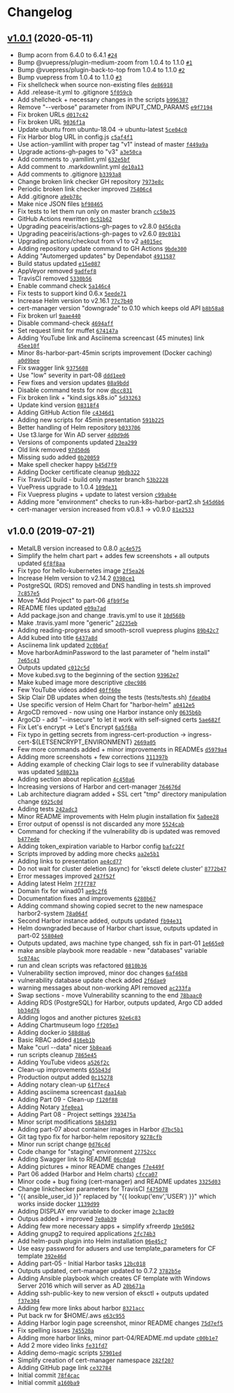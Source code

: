 # Changelog

## [v1.0.1](https://github.com/ruzickap/k8s-harbor/compare/v1.0.0...v1.0.1) (2020-05-11)

- Bump acorn from 6.4.0 to 6.4.1 [`#24`](https://github.com/ruzickap/k8s-harbor/pull/24)
- Bump @vuepress/plugin-medium-zoom from 1.0.4 to 1.1.0 [`#1`](https://github.com/ruzickap/k8s-harbor/pull/1)
- Bump @vuepress/plugin-back-to-top from 1.0.4 to 1.1.0 [`#2`](https://github.com/ruzickap/k8s-harbor/pull/2)
- Bump vuepress from 1.0.4 to 1.1.0 [`#3`](https://github.com/ruzickap/k8s-harbor/pull/3)
- Fix shellcheck when source non-existing files [`de86918`](https://github.com/ruzickap/k8s-harbor/commit/de86918e0a2fea783e9d47fff87b066914226355)
- Add .release-it.yml to .gitignore [`5f059cb`](https://github.com/ruzickap/k8s-harbor/commit/5f059cb1066161535c0f80c54d8d0cdefbaed734)
- Add shellcheck + necessary changes in the scripts [`b996387`](https://github.com/ruzickap/k8s-harbor/commit/b996387d37c71ff11e7ede5660f4962ff92191ea)
- Remove "--verbose" parameter from INPUT_CMD_PARAMS [`e9f7194`](https://github.com/ruzickap/k8s-harbor/commit/e9f71946c8d66f168ec489937987ed6a9a154094)
- Fix broken URLs [`d017c42`](https://github.com/ruzickap/k8s-harbor/commit/d017c42b34c978f975a2b253740d4c17ec3dbb47)
- Fix broken URL [`9036f1a`](https://github.com/ruzickap/k8s-harbor/commit/9036f1aa425079729eb3f9ff4c7a0c2599321531)
- Update ubuntu from ubuntu-18.04 -&gt; ubuntu-latest [`5ce04c0`](https://github.com/ruzickap/k8s-harbor/commit/5ce04c0a24fdd9b8ea2ad7f679c2c6d6987653e7)
- Fix Harbor blog URL in config.js [`c5af4f1`](https://github.com/ruzickap/k8s-harbor/commit/c5af4f15f9bd042f531a66c38023f0146ea44f40)
- Use action-yamllint with proper tag "v1" instead of master [`f449a9a`](https://github.com/ruzickap/k8s-harbor/commit/f449a9a6f4ed970e08d6546791fea7f6ef78cfc7)
- Upgrade actions-gh-pages to "v3" [`a3e50ca`](https://github.com/ruzickap/k8s-harbor/commit/a3e50ca1d7aa8429d16297fe159a476b68df261f)
- Add comments to .yamllint.yml [`632e5bf`](https://github.com/ruzickap/k8s-harbor/commit/632e5bf054a1f08770f36d9032d4737ee44f7500)
- Add comment to .markdownlint.yml [`de10a13`](https://github.com/ruzickap/k8s-harbor/commit/de10a1341c0c66b301f8ca1a55a9f3ef27101bee)
- Add comments to .gitignore [`b3393a8`](https://github.com/ruzickap/k8s-harbor/commit/b3393a80726ae7f0da3005e8ff4b1d0a2b9604ce)
- Change broken link checker GH repository [`7973e8c`](https://github.com/ruzickap/k8s-harbor/commit/7973e8c2df395999e38271ba863e307a5da07f49)
- Periodic broken link checker improved [`75406c4`](https://github.com/ruzickap/k8s-harbor/commit/75406c4500fdc6602b6c6ea3db339719ce5220cd)
- Add .gitignore [`a9eb78c`](https://github.com/ruzickap/k8s-harbor/commit/a9eb78c68b79fea7c2c854c4273bdd4045ac64f5)
- Make nice JSON files [`bf98465`](https://github.com/ruzickap/k8s-harbor/commit/bf98465c8736e069d5e608b6425f27cff637aabe)
- Fix tests to let them run only on master branch [`cc50e35`](https://github.com/ruzickap/k8s-harbor/commit/cc50e355661b90e3f3303df0c6e7e5705e031c0b)
- GitHub Actions rewritten [`0c51b62`](https://github.com/ruzickap/k8s-harbor/commit/0c51b62b1ad7d462268443f46c3a07cdab26fbd2)
- Upgrading peaceiris/actions-gh-pages to v2.8.0 [`0456c0a`](https://github.com/ruzickap/k8s-harbor/commit/0456c0a8046bd624a23d19dcfde6652b5a86d0f3)
- Upgrading peaceiris/actions-gh-pages to v2.6.0 [`89c01b1`](https://github.com/ruzickap/k8s-harbor/commit/89c01b1921e2b3e478bcc2ac92328c837c82dad7)
- Upgrading actions/checkout from v1 to v2 [`a4015ec`](https://github.com/ruzickap/k8s-harbor/commit/a4015ec0c912f3b3734b65cb571decd8bc9b75ec)
- Adding repository update command to GH Actions [`9bde300`](https://github.com/ruzickap/k8s-harbor/commit/9bde300ffdcd1a0314f91e94ef7c867dc0321efc)
- Adding "Automerged updates" by Dependabot [`4911587`](https://github.com/ruzickap/k8s-harbor/commit/4911587f6b02170f5593819f66a73aad5a3ce1d0)
- Build status updated [`e15e087`](https://github.com/ruzickap/k8s-harbor/commit/e15e087904bb064c24f2f3a08806872adb58742a)
- AppVeyor removed [`9adfef8`](https://github.com/ruzickap/k8s-harbor/commit/9adfef812266b0d97a11019e03d4de8e03049c5d)
- TravisCI removed [`5330b56`](https://github.com/ruzickap/k8s-harbor/commit/5330b565c751aa2a89650cb55160dbabba48a6db)
- Enable command check [`5a146c4`](https://github.com/ruzickap/k8s-harbor/commit/5a146c470cb4c5a53a33b7aee21b9883bf6041fa)
- Fix tests to support kind 0.6.x [`5eede71`](https://github.com/ruzickap/k8s-harbor/commit/5eede713bccb5df210091941754542e33c2a9af7)
- Increase Helm version to v2.16.1 [`77c7b40`](https://github.com/ruzickap/k8s-harbor/commit/77c7b4087eaf10ce9f432f6dafef8cb6f2c2e755)
- cert-manager version "downgrade" to 0.10 which keeps old API [`b8b58a8`](https://github.com/ruzickap/k8s-harbor/commit/b8b58a8558a272322511e1598c84e42fd06d63d5)
- Fix broken url [`9aae440`](https://github.com/ruzickap/k8s-harbor/commit/9aae44023195b2bf295c2e800173fabe81b6e7f4)
- Disable command-check [`4694aff`](https://github.com/ruzickap/k8s-harbor/commit/4694aff2c4823b001b06828db312515c590fa8c4)
- Set request limit for muffet [`674147a`](https://github.com/ruzickap/k8s-harbor/commit/674147af07afa35b300ac64fc2d1443a0e17a4ab)
- Adding YouTube link and Asciinema screencast (45 minutes) link [`45ee10f`](https://github.com/ruzickap/k8s-harbor/commit/45ee10f720b36271b198dad817f354c4dc7c0227)
- Minor 8s-harbor-part-45min scripts improvement (Docker caching) [`a0d9bee`](https://github.com/ruzickap/k8s-harbor/commit/a0d9bee4eaef2bf1fac29998454c9deb4e2375f0)
- Fix swagger link [`9375608`](https://github.com/ruzickap/k8s-harbor/commit/93756086003050db23a96d3139eaa9954f7fe7c3)
- Use "low" severity in part-08 [`ddd1ee0`](https://github.com/ruzickap/k8s-harbor/commit/ddd1ee0bbd3a6ed32c278f07de33d66297691b47)
- Few fixes and version updates [`08a9bdd`](https://github.com/ruzickap/k8s-harbor/commit/08a9bdd3d20170c553ff48fb95f55f13218b1569)
- Disable command tests for now [`dbcc831`](https://github.com/ruzickap/k8s-harbor/commit/dbcc831bb78aa81a1c3b7b3650f488e6676650b3)
- Fix broken link + "kind.sigs.k8s.io" [`5d33263`](https://github.com/ruzickap/k8s-harbor/commit/5d33263810deb338253992514c21ed9c7b1d4d93)
- Update kind version [`08318f4`](https://github.com/ruzickap/k8s-harbor/commit/08318f44c8a39040ef461026d89c1ad316dc543b)
- Adding GitHub Action file [`c4346d1`](https://github.com/ruzickap/k8s-harbor/commit/c4346d1e63c888f316ebe9ca69a5956dd0c3d4b0)
- Adding new scripts for 45min presentation [`591b225`](https://github.com/ruzickap/k8s-harbor/commit/591b22533a21584a951c3fe1e81c27ee9b8e4596)
- Better handling of Helm repository [`b033706`](https://github.com/ruzickap/k8s-harbor/commit/b0337063fafd3ebe33e945865095596b291b84c4)
- Use t3.large for Win AD server [`4d0d9d6`](https://github.com/ruzickap/k8s-harbor/commit/4d0d9d6fffcbc046e96551eff75f22575fc1a2e1)
- Versions of components updated [`23ea299`](https://github.com/ruzickap/k8s-harbor/commit/23ea2991f0a17b97eb212ab1ae1bdd9c30b0419e)
- Old link removed [`97d50d6`](https://github.com/ruzickap/k8s-harbor/commit/97d50d61eccb685e9632a1491a6c82efcc170a1d)
- Missing sudo added [`0b20059`](https://github.com/ruzickap/k8s-harbor/commit/0b200598ff4d8fe5729b8262a47fc56840b86336)
- Make spell checker happy [`b45d7f9`](https://github.com/ruzickap/k8s-harbor/commit/b45d7f96fefcace9301684806f7a89de263b8f63)
- Adding Docker certificate cleanup [`90db322`](https://github.com/ruzickap/k8s-harbor/commit/90db322ff1a14e86e94e3f60c1e798e6f4033910)
- Fix TravisCI build - build only master branch [`53b2228`](https://github.com/ruzickap/k8s-harbor/commit/53b22284b1c3aa87b52e3fb33ce28457c678f234)
- VuePress upgrade to 1.0.4 [`109de31`](https://github.com/ruzickap/k8s-harbor/commit/109de31d746169b59d8c7db59e7fe08615f63eea)
- Fix Vuepress plugins + update to latest version [`c99ab4e`](https://github.com/ruzickap/k8s-harbor/commit/c99ab4e10000a3009ade4e03a06a6a7ae26c4da3)
- Adding more "environment" checks to run-k8s-harbor-part2.sh [`545d6b6`](https://github.com/ruzickap/k8s-harbor/commit/545d6b6e7d7c1201852b9bf7378540e51fbfe590)
- cert-manager version increased from v0.8.1 -&gt; v0.9.0 [`81e2533`](https://github.com/ruzickap/k8s-harbor/commit/81e253304a52264998b2596637025179e5cb883b)

## v1.0.0 (2019-07-21)

- MetalLB version increased to 0.8.0 [`ac4e575`](https://github.com/ruzickap/k8s-harbor/commit/ac4e575aaa5fe51b9008316f4b09d9b79e522d6d)
- Simplify the helm chart part + addes few screenshots + all outputs updated [`6f8f8aa`](https://github.com/ruzickap/k8s-harbor/commit/6f8f8aa46481edb18a320cc848b0f46790b262a1)
- Fix typo for hello-kubernetes image [`2f5ea26`](https://github.com/ruzickap/k8s-harbor/commit/2f5ea26e1cb58096dd28e6153ed62ea1a0557718)
- Increase Helm version to v2.14.2 [`0398ce1`](https://github.com/ruzickap/k8s-harbor/commit/0398ce18c9ac4f181d192a97e6ad1569e3c4587c)
- PostgreSQL (RDS) removed and DNS handling in tests.sh improved [`7c857e5`](https://github.com/ruzickap/k8s-harbor/commit/7c857e5c63ae1eca47f130bd9ca8d4eaad4485ca)
- Move "Add Project" to part-06 [`4fb9f5e`](https://github.com/ruzickap/k8s-harbor/commit/4fb9f5ea04da7aba081dee901d27e77a196c40e5)
- README files updated [`e09a7ad`](https://github.com/ruzickap/k8s-harbor/commit/e09a7ad16c75d972a8f020dd4619b23004d6914b)
- Add package.json and change .travis.yml to use it [`10d568b`](https://github.com/ruzickap/k8s-harbor/commit/10d568b82d8bb2ddc58d7ec361ab239f2236bd89)
- Make .travis.yaml more "generic" [`2d235eb`](https://github.com/ruzickap/k8s-harbor/commit/2d235ebd918b57a4bf5021b106a90653f3bceb20)
- Adding reading-progress and smooth-scroll vuepress plugins [`89b42c7`](https://github.com/ruzickap/k8s-harbor/commit/89b42c787af5e9f7de27e5a9d519f337695f7ee8)
- Add kubed into title [`6437a8d`](https://github.com/ruzickap/k8s-harbor/commit/6437a8d4c2875c7ee0b9a368bf1291efbe863134)
- Asciinema link updated [`2c0b6af`](https://github.com/ruzickap/k8s-harbor/commit/2c0b6af554bb1ea5d08c7de8d7cffbf869c4cc8d)
- Move harborAdminPassword to the last parameter of "helm install" [`7e65c43`](https://github.com/ruzickap/k8s-harbor/commit/7e65c43c6f4067f9eeff3d2ca6faec78d920fb82)
- Outputs updated [`c012c5d`](https://github.com/ruzickap/k8s-harbor/commit/c012c5dd08ae93b11f6602f8213880db17d1f991)
- Move kubed.svg to the beginning of the section [`93962e7`](https://github.com/ruzickap/k8s-harbor/commit/93962e724df9ba85280320011eb85126e920b123)
- Make kubed image more descriptive [`c0ec986`](https://github.com/ruzickap/k8s-harbor/commit/c0ec986dd1825900f84504f1246416bfe1192791)
- Few YouTube videos added [`40ff60e`](https://github.com/ruzickap/k8s-harbor/commit/40ff60ed6f87c7489945796431ac8155c321f619)
- Skip Clair DB updates when doing the tests (tests/tests.sh) [`fdea0b4`](https://github.com/ruzickap/k8s-harbor/commit/fdea0b4327fcfdd31899049edef6aed5b6296acb)
- Use specific version of Helm Chart for "harbor-helm" [`a0412e5`](https://github.com/ruzickap/k8s-harbor/commit/a0412e50882d2c7e1a710b91b2397c74a8183141)
- ArgoCD removed - now using one Harbor instance only [`0635b6b`](https://github.com/ruzickap/k8s-harbor/commit/0635b6ba9fb0bbea0d620d4efab352711b958e2b)
- ArgoCD - add "--insecure" to let it work with self-signed certs [`5ae682f`](https://github.com/ruzickap/k8s-harbor/commit/5ae682fd8d43a336fa23b0b0c694fa77b2a5de58)
- Fix Let's encrypt -&gt; Let's Encrypt [`6a5f68a`](https://github.com/ruzickap/k8s-harbor/commit/6a5f68acdad9a849cdee9ac76fbdc019de29c8ba)
- Fix typo in getting secrets from ingress-cert-production -&gt; ingress-cert-${LETSENCRYPT_ENVIRONMENT} [`2669a05`](https://github.com/ruzickap/k8s-harbor/commit/2669a053e701acaf0c4d58dd131e1e8134d3973a)
- Few more commands added + minor improvements in READMEs [`d5979a4`](https://github.com/ruzickap/k8s-harbor/commit/d5979a4a0481de595a1007ed97a2ca31af054922)
- Adding more screenshots + few corrections [`311397b`](https://github.com/ruzickap/k8s-harbor/commit/311397bcd62f0813d112fd51d6da85d03bfefb6c)
- Adding example of checking Clair logs to see if vulnerability database was updated [`5d8023a`](https://github.com/ruzickap/k8s-harbor/commit/5d8023ae102df1777ff2de6db586a4fc032203de)
- Adding section about replication [`4c450a6`](https://github.com/ruzickap/k8s-harbor/commit/4c450a6daf3bd7463cefb0fcd05670fec3e43a8b)
- Increasing versions of Harbor and cert-manager [`764676d`](https://github.com/ruzickap/k8s-harbor/commit/764676d6f3faeddf79a48492a690c5e180047a28)
- Lab architecture diagram added + SSL cert "tmp" directory manipulation change [`6925c0d`](https://github.com/ruzickap/k8s-harbor/commit/6925c0d6d2f4b8cfdd6c78bbc36a31122046b87d)
- Adding tests [`242adc3`](https://github.com/ruzickap/k8s-harbor/commit/242adc3287686d5d07222c492c86f220482ff040)
- Minor README improvements with Helm plugin installation fix [`5a0ee28`](https://github.com/ruzickap/k8s-harbor/commit/5a0ee28f098def5d52f797d85594fa5acc05df97)
- Error output of openssl is not discarded any more [`5524cab`](https://github.com/ruzickap/k8s-harbor/commit/5524cab3582b2bd6085b9461ef7a47eb1e2e25ce)
- Command for checking if the vulnerability db is updated was removed [`b477ede`](https://github.com/ruzickap/k8s-harbor/commit/b477ede62d3aa117e23cf43417b6b2f5a30c30f7)
- Adding token_expiration variable to Harbor config [`bafc22f`](https://github.com/ruzickap/k8s-harbor/commit/bafc22f6914f681a1593a06d6909221015d1b8ec)
- Scripts improved by adding more checks [`aa2e5b1`](https://github.com/ruzickap/k8s-harbor/commit/aa2e5b1a03ee9638090d40833aff604fefdb997f)
- Adding links to presentation [`ae4cd77`](https://github.com/ruzickap/k8s-harbor/commit/ae4cd770b076fbdb9ba470f3d940b7c450e8aaa6)
- Do not wait for cluster deletion (async) for 'eksctl delete cluster' [`8772b47`](https://github.com/ruzickap/k8s-harbor/commit/8772b4786725572a5b79768c4207579a89207cd4)
- Error messages improved [`247f52f`](https://github.com/ruzickap/k8s-harbor/commit/247f52f1d032b75a9150e275468a2913ff340fb0)
- Adding latest Helm [`7f7f787`](https://github.com/ruzickap/k8s-harbor/commit/7f7f78768018e6a1e6c6e96f92c58e5ca0e90dc3)
- Domain fix for winad01 [`ae9c2f6`](https://github.com/ruzickap/k8s-harbor/commit/ae9c2f65587f71737edbfafec2864842271c07bc)
- Documentation fixes and improvements [`6280b67`](https://github.com/ruzickap/k8s-harbor/commit/6280b675e39241fc2fcfece36f38f33f821c528f)
- Adding command showing copied secret to the new namespace harbor2-system [`78a064f`](https://github.com/ruzickap/k8s-harbor/commit/78a064fb4c5bfa7a1014d36637158df6d4a1f7be)
- Second Harbor instance added, outputs updated [`fb94e31`](https://github.com/ruzickap/k8s-harbor/commit/fb94e318f7c67d4f0a2f8c55ff8da2dbc84f77f3)
- Helm downgraded because of Harbor chart issue, outputs updated in part-02 [`55804e0`](https://github.com/ruzickap/k8s-harbor/commit/55804e0cae939aa075dc71bd1c06f24a05c8264c)
- Outputs updated, aws machine type changed, ssh fix in part-01 [`1e665e0`](https://github.com/ruzickap/k8s-harbor/commit/1e665e007b906c664c4a372ed87e21382fc16f0b)
- make ansible playbook more readable - new "databases" variable [`5c074ac`](https://github.com/ruzickap/k8s-harbor/commit/5c074ac509f6529d92558a161bfb305c260cf712)
- run and clean scripts was refactored [`0810b36`](https://github.com/ruzickap/k8s-harbor/commit/0810b36457366dd3dc901942482a5fcd044c5d2f)
- Vulnerability section improved, minor doc changes [`6af46b8`](https://github.com/ruzickap/k8s-harbor/commit/6af46b871ca3cf560d8e039d3ba5fd3ef0adeb5c)
- vulnerability database update check added [`2f6dae9`](https://github.com/ruzickap/k8s-harbor/commit/2f6dae925d34502f639f533b488858880e6e36c9)
- warning messages about non-working API removed [`ac233fa`](https://github.com/ruzickap/k8s-harbor/commit/ac233fa0f242a8187276ca5a15da2c1f2217748f)
- Swap sections - move Vulnerability scanning to the end [`78baac0`](https://github.com/ruzickap/k8s-harbor/commit/78baac00efa0831b965ade1d4a6b10cfe2b21d42)
- Adding RDS (PostgreSQL) for Harbor, outputs updated, Argo CD added [`bb34d76`](https://github.com/ruzickap/k8s-harbor/commit/bb34d7611af90e655830228977fe4767b81496e4)
- Adding logos and another pictures [`92e6c83`](https://github.com/ruzickap/k8s-harbor/commit/92e6c8375a2510ff14d51c6ce18bab8b6a4c6c4f)
- Adding Chartmuseum logo [`ff205e3`](https://github.com/ruzickap/k8s-harbor/commit/ff205e30d74152233c229e5fb72490ba75529118)
- Adding docker.io [`588d8a6`](https://github.com/ruzickap/k8s-harbor/commit/588d8a6bc10316280bd54f46982d67f46cd3efa8)
- Basic RBAC added [`416eb1b`](https://github.com/ruzickap/k8s-harbor/commit/416eb1b1da7bb7343de7e0c11552490c7bf057cc)
- Make "curl --data" nicer [`5b8eaa6`](https://github.com/ruzickap/k8s-harbor/commit/5b8eaa6a1386ad379b6217a1b571b2eb0199dc88)
- run scripts cleanup [`7865e45`](https://github.com/ruzickap/k8s-harbor/commit/7865e45b0713c2e1cc8668347f3e748dccbe9d2e)
- Adding YouTube videos [`a526f2c`](https://github.com/ruzickap/k8s-harbor/commit/a526f2c75cec89355d01d84ff8a3cce14e91379f)
- Clean-up improvements [`655b43d`](https://github.com/ruzickap/k8s-harbor/commit/655b43d6c4a5519fa9a492fb3c6e8941c341266e)
- Production output added [`0c15278`](https://github.com/ruzickap/k8s-harbor/commit/0c15278b9ee13cc285c4061df1f911016495a44e)
- Adding notary clean-up [`61f7ec4`](https://github.com/ruzickap/k8s-harbor/commit/61f7ec419a1ebafb9997063d127717f3b4be74c1)
- Adding asciinema screencast [`daa14ab`](https://github.com/ruzickap/k8s-harbor/commit/daa14abd23cf97e9a2b6c361d577d6f95707257c)
- Adding Part 09 - Clean-up [`f120f88`](https://github.com/ruzickap/k8s-harbor/commit/f120f88de1ccf123692e7a191e319da8fe588e8e)
- Adding Notary [`3fe0ea1`](https://github.com/ruzickap/k8s-harbor/commit/3fe0ea14e1955939ff45039de6b8a9a6fad6a42f)
- Adding Part 08 - Project settings [`393475a`](https://github.com/ruzickap/k8s-harbor/commit/393475ada5a698684784c43dcbd48acf3b314945)
- Minor script modifications [`5843d93`](https://github.com/ruzickap/k8s-harbor/commit/5843d93748874b24e1654b77d6e5a4d2e3b7d9d4)
- Adding part-07 about container images in Harbor [`d7bc5b1`](https://github.com/ruzickap/k8s-harbor/commit/d7bc5b1fb2f4aa8929dee334617bf4b8fa697a02)
- Git tag typo fix for harbor-helm repository [`9278cfb`](https://github.com/ruzickap/k8s-harbor/commit/9278cfb3e7504c1b676c8319efff307ed1501311)
- Minor run script change [`0d76c4d`](https://github.com/ruzickap/k8s-harbor/commit/0d76c4dfb37867cc601d2015f6d175a7952151bb)
- Code change for "staging" environment [`27752cc`](https://github.com/ruzickap/k8s-harbor/commit/27752cc38bd9998289cbb57110e3540e1a36abb9)
- Adding Swagger link to README [`06c0da0`](https://github.com/ruzickap/k8s-harbor/commit/06c0da006bbd652bf5856ecf4ff701dc3d7e4803)
- Adding pictures + minor README changes [`f7e449f`](https://github.com/ruzickap/k8s-harbor/commit/f7e449fdbf9d2ba68a8f58760ada31588e069cd8)
- Part 06 added (Harbor and Helm charts) [`cfcca07`](https://github.com/ruzickap/k8s-harbor/commit/cfcca0728733b78f166a026b0073ea3842680908)
- Minor code + bug fixing (cert-manager) and README updates [`3325d03`](https://github.com/ruzickap/k8s-harbor/commit/3325d0324810d4bb8db3fe4f7212ab6e80e363f4)
- Change linkchecker parameters for TravisCI [`f475078`](https://github.com/ruzickap/k8s-harbor/commit/f475078eada37d444bcb291f742efb9c517cc717)
- "{{ ansible_user_id }}" replaced by "{{ lookup('env','USER') }}" which works inside docker [`1139d99`](https://github.com/ruzickap/k8s-harbor/commit/1139d99a280ca4efbc2aa8d5b48cc9b9b65ad1e3)
- Adding DISPLAY env variable to docker image [`2c3ac09`](https://github.com/ruzickap/k8s-harbor/commit/2c3ac09d7cb30b3d6c79e2625b64079724b6b473)
- Outpus added + improved [`7e0ab39`](https://github.com/ruzickap/k8s-harbor/commit/7e0ab399765b2de22ff0049773377a4268c82981)
- Adding few more necessary apps + simplify xfreerdp [`19e5062`](https://github.com/ruzickap/k8s-harbor/commit/19e5062d374761b7694052760955cc388a8ebd2b)
- Adding gnupg2 to required applications [`2fc74b3`](https://github.com/ruzickap/k8s-harbor/commit/2fc74b3f176888224ec9af68798e7c043f243c8a)
- Add helm-push plugin into Helm installation [`06e45c7`](https://github.com/ruzickap/k8s-harbor/commit/06e45c757d373a974edb9bcc866fe9b7d90f6177)
- Use easy password for adusers and use template_parameters for CF template [`392e46d`](https://github.com/ruzickap/k8s-harbor/commit/392e46d525eec3dad43dc0a9a677e91d9bc1d52e)
- Adding part-05 - Initial Harbor tasks [`12bc018`](https://github.com/ruzickap/k8s-harbor/commit/12bc018a39fe0c2c7ceee1d39cdce8b6e1b77d28)
- Outputs updated, cert-manager updated to 0.7.2 [`3782b5e`](https://github.com/ruzickap/k8s-harbor/commit/3782b5e81a3b929530f4e0f9922347e1c34f367c)
- Adding Ansible playbook which creates CF template with Windows Server 2016 which will server as AD [`20b671a`](https://github.com/ruzickap/k8s-harbor/commit/20b671a79d550a7ce29b5dabda736eda2291ec96)
- Adding ssh-public-key to new version of eksctl + outputs updated [`f37e304`](https://github.com/ruzickap/k8s-harbor/commit/f37e3048d9a4e1561a632e339fa8f93f570bc5b7)
- Adding few more links about harbor [`8321acc`](https://github.com/ruzickap/k8s-harbor/commit/8321acc741b7599d7ecbcb99a6ae3a4c5a762c58)
- Put back rw for $HOME/.aws [`e63c955`](https://github.com/ruzickap/k8s-harbor/commit/e63c9554b8be999a088103fb2ec522dbfc1705e5)
- Adding Harbor login page screenshot, minor README changes [`75d7ef5`](https://github.com/ruzickap/k8s-harbor/commit/75d7ef51fd7fe97f9a244fb6dbb7d4a315fb288a)
- Fix spelling issues [`745520a`](https://github.com/ruzickap/k8s-harbor/commit/745520a508c4079e15e69285aeee6c20e5bc8043)
- Adding more harbor links, minor part-04/README.md update [`c00b1e7`](https://github.com/ruzickap/k8s-harbor/commit/c00b1e76e1e23fee312fbc19f4dd06d217f1ddff)
- Add 2 more video links [`fe31fd7`](https://github.com/ruzickap/k8s-harbor/commit/fe31fd76267de4d924964d11f8d88b77fe9c3473)
- Adding demo-magic scripts [`57901ed`](https://github.com/ruzickap/k8s-harbor/commit/57901ed2d3e86fccbc1418134f0154fc927dfdcd)
- Simplify creation of cert-manager namespace [`282f207`](https://github.com/ruzickap/k8s-harbor/commit/282f2075e0a85d7ed4d6fbf0eba5b7d5242187e2)
- Adding GitHub page link [`ce32784`](https://github.com/ruzickap/k8s-harbor/commit/ce3278443b779af1f4f0ca3e6802ca28f30d94b4)
- Initial commit [`78f4cac`](https://github.com/ruzickap/k8s-harbor/commit/78f4cac07ec72fd6a5be6f057bc5d9dc320868c2)
- Initial commit [`a160ba9`](https://github.com/ruzickap/k8s-harbor/commit/a160ba9c8530179c685a621092941c56d0a43610)
